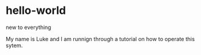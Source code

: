 # hello-world
new to everything

My name is Luke and I am runnign through a tutorial on how to operate this sytem. 
